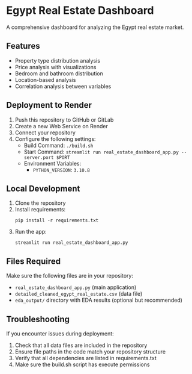 # Egypt Real Estate Dashboard

A comprehensive dashboard for analyzing the Egypt real estate market.

## Features

- Property type distribution analysis
- Price analysis with visualizations
- Bedroom and bathroom distribution
- Location-based analysis
- Correlation analysis between variables

## Deployment to Render

1. Push this repository to GitHub or GitLab
2. Create a new Web Service on Render
3. Connect your repository
4. Configure the following settings:
   - Build Command: `./build.sh`
   - Start Command: `streamlit run real_estate_dashboard_app.py --server.port $PORT`
   - Environment Variables:
     - `PYTHON_VERSION`: `3.10.8`

## Local Development

1. Clone the repository
2. Install requirements:
   ```
   pip install -r requirements.txt
   ```
3. Run the app:
   ```
   streamlit run real_estate_dashboard_app.py
   ```

## Files Required

Make sure the following files are in your repository:
- `real_estate_dashboard_app.py` (main application)
- `detailed_cleaned_egypt_real_estate.csv` (data file)
- `eda_output/` directory with EDA results (optional but recommended)

## Troubleshooting

If you encounter issues during deployment:
1. Check that all data files are included in the repository
2. Ensure file paths in the code match your repository structure
3. Verify that all dependencies are listed in requirements.txt
4. Make sure the build.sh script has execute permissions